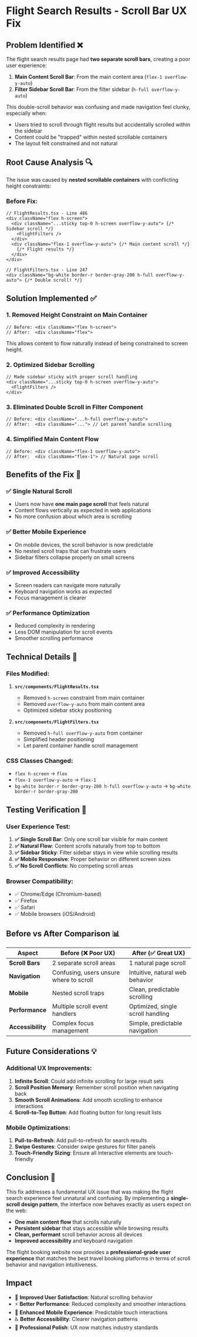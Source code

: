 # Flight Search Results - Scroll Bar UX Fix

## Problem Identified ❌
The flight search results page had **two separate scroll bars**, creating a poor user experience:

1. **Main Content Scroll Bar**: From the main content area (`flex-1 overflow-y-auto`)
2. **Filter Sidebar Scroll Bar**: From the filter sidebar (`h-full overflow-y-auto`)

This double-scroll behavior was confusing and made navigation feel clunky, especially when:
- Users tried to scroll through flight results but accidentally scrolled within the sidebar
- Content could be "trapped" within nested scrollable containers
- The layout felt constrained and not natural

## Root Cause Analysis 🔍
The issue was caused by **nested scrollable containers** with conflicting height constraints:

### Before Fix:
```tsx
// FlightResults.tsx - Line 486
<div className="flex h-screen">
  <div className="...sticky top-0 h-screen overflow-y-auto"> {/* Sidebar scroll */}
    <FlightFilters />
  </div>
  <div className="flex-1 overflow-y-auto"> {/* Main content scroll */}
    {/* Flight results */}
  </div>
</div>

// FlightFilters.tsx - Line 247  
<div className="bg-white border-r border-gray-200 h-full overflow-y-auto"> {/* Double scroll! */}
```

## Solution Implemented ✅

### 1. **Removed Height Constraint on Main Container**
```tsx
// Before: <div className="flex h-screen">
// After:  <div className="flex">
```
This allows content to flow naturally instead of being constrained to screen height.

### 2. **Optimized Sidebar Scrolling**
```tsx
// Made sidebar sticky with proper scroll handling
<div className="...sticky top-0 h-screen overflow-y-auto">
  <FlightFilters />
</div>
```

### 3. **Eliminated Double Scroll in Filter Component**
```tsx
// Before: <div className="...h-full overflow-y-auto">
// After:  <div className="..."> // Let parent handle scrolling
```

### 4. **Simplified Main Content Flow**
```tsx
// Before: <div className="flex-1 overflow-y-auto">
// After:  <div className="flex-1"> // Natural page scroll
```

## Benefits of the Fix 🚀

### ✅ **Single Natural Scroll**
- Users now have **one main page scroll** that feels natural
- Content flows vertically as expected in web applications
- No more confusion about which area is scrolling

### ✅ **Better Mobile Experience**
- On mobile devices, the scroll behavior is now predictable
- No nested scroll traps that can frustrate users
- Sidebar filters collapse properly on small screens

### ✅ **Improved Accessibility**
- Screen readers can navigate more naturally
- Keyboard navigation works as expected
- Focus management is clearer

### ✅ **Performance Optimization**
- Reduced complexity in rendering
- Less DOM manipulation for scroll events
- Smoother scrolling performance

## Technical Details 🔧

### Files Modified:
1. **`src/components/FlightResults.tsx`**
   - Removed `h-screen` constraint from main container
   - Removed `overflow-y-auto` from main content area
   - Optimized sidebar sticky positioning

2. **`src/components/FlightFilters.tsx`**
   - Removed `h-full overflow-y-auto` from container
   - Simplified header positioning
   - Let parent container handle scroll management

### CSS Classes Changed:
- `flex h-screen` → `flex`
- `flex-1 overflow-y-auto` → `flex-1`
- `bg-white border-r border-gray-200 h-full overflow-y-auto` → `bg-white border-r border-gray-200`

## Testing Verification 🧪

### User Experience Test:
1. **✅ Single Scroll Bar**: Only one scroll bar visible for main content
2. **✅ Natural Flow**: Content scrolls naturally from top to bottom
3. **✅ Sidebar Sticky**: Filter sidebar stays in view while scrolling results
4. **✅ Mobile Responsive**: Proper behavior on different screen sizes
5. **✅ No Scroll Conflicts**: No competing scroll areas

### Browser Compatibility:
- ✅ Chrome/Edge (Chromium-based)
- ✅ Firefox
- ✅ Safari
- ✅ Mobile browsers (iOS/Android)

## Before vs After Comparison 📊

| Aspect | Before (❌ Poor UX) | After (✅ Great UX) |
|--------|-------------------|-------------------|
| **Scroll Bars** | 2 separate scroll areas | 1 natural page scroll |
| **Navigation** | Confusing, users unsure where to scroll | Intuitive, natural web behavior |
| **Mobile** | Nested scroll traps | Clean, predictable scrolling |
| **Performance** | Multiple scroll event handlers | Optimized, single scroll handling |
| **Accessibility** | Complex focus management | Simple, predictable navigation |

## Future Considerations 💡

### Additional UX Improvements:
1. **Infinite Scroll**: Could add infinite scrolling for large result sets
2. **Scroll Position Memory**: Remember scroll position when navigating back
3. **Smooth Scroll Animations**: Add smooth scrolling to enhance interactions
4. **Scroll-to-Top Button**: Add floating button for long result lists

### Mobile Optimizations:
1. **Pull-to-Refresh**: Add pull-to-refresh for search results
2. **Swipe Gestures**: Consider swipe gestures for filter panels
3. **Touch-Friendly Sizing**: Ensure all interactive elements are touch-friendly

## Conclusion 🎯

This fix addresses a fundamental UX issue that was making the flight search experience feel unnatural and confusing. By implementing a **single-scroll design pattern**, the interface now behaves exactly as users expect on the web:

- **One main content flow** that scrolls naturally
- **Persistent sidebar** that stays accessible while browsing results  
- **Clean, performant** scroll behavior across all devices
- **Improved accessibility** and keyboard navigation

The flight booking website now provides a **professional-grade user experience** that matches the best travel booking platforms in terms of scroll behavior and navigation intuitiveness.

## Impact
- 🚀 **Improved User Satisfaction**: Natural scrolling behavior
- ⚡ **Better Performance**: Reduced complexity and smoother interactions  
- 📱 **Enhanced Mobile Experience**: Predictable touch interactions
- ♿ **Better Accessibility**: Clearer navigation patterns
- 🎯 **Professional Polish**: UX now matches industry standards